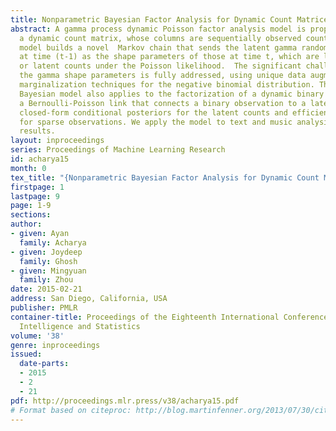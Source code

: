 ```yaml
---
title: Nonparametric Bayesian Factor Analysis for Dynamic Count Matrices
abstract: A gamma process dynamic Poisson factor analysis model is proposed to factorize
  a dynamic count matrix, whose columns are sequentially observed count vectors. The
  model builds a novel  Markov chain that sends the latent gamma random variables
  at time (t-1) as the shape parameters of those at time t, which are linked to observed
  or latent counts under the Poisson likelihood.  The significant challenge of inferring
  the gamma shape parameters is fully addressed, using unique data augmentation and
  marginalization techniques for the negative binomial distribution. The same nonparametric
  Bayesian model also applies to the factorization of a dynamic binary matrix, via
  a Bernoulli-Poisson link that connects a binary observation to a latent count, with
  closed-form conditional posteriors for the latent counts and efficient computation
  for sparse observations. We apply the model to text and music analysis, with state-of-the-art
  results.
layout: inproceedings
series: Proceedings of Machine Learning Research
id: acharya15
month: 0
tex_title: "{Nonparametric Bayesian Factor Analysis for Dynamic Count Matrices}"
firstpage: 1
lastpage: 9
page: 1-9
sections: 
author:
- given: Ayan
  family: Acharya
- given: Joydeep
  family: Ghosh
- given: Mingyuan
  family: Zhou
date: 2015-02-21
address: San Diego, California, USA
publisher: PMLR
container-title: Proceedings of the Eighteenth International Conference on Artificial
  Intelligence and Statistics
volume: '38'
genre: inproceedings
issued:
  date-parts:
  - 2015
  - 2
  - 21
pdf: http://proceedings.mlr.press/v38/acharya15.pdf
# Format based on citeproc: http://blog.martinfenner.org/2013/07/30/citeproc-yaml-for-bibliographies/
---
```


